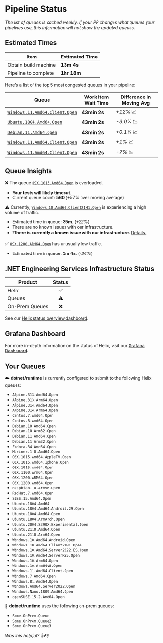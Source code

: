 # Pipeline Status

*The list of queues is cached weekly. If your PR changes what queues your pipelines use, this information will not show the updated queues.*

## Estimated Times

| Item                 | Estimated Time |
| -------------------- | -------------- |
| Obtain build machine | **13m 4s**     |
| Pipeline to complete | **1hr 18m**    |

Here's a list of the top 5 most congested queues in your pipeline:

| Queue                              | Work Item Wait Time | Difference in Moving Avg |
| ---------------------------------- | ------------------- | ------------------------ |
| [`Windows.11.Amd64.Client.Open`]() | **43min 2s**        | *+12%* 📈                 |
| [`Ubuntu.1804.Amd64.Open`]()       | **43min 2s**        | *-3.0%* 📉                |
| [`Debian.11.Amd64.Open`]()         | **43min 2s**        | *+0.1%* 📈                |
| [`Windows.11.Amd64.Client.Open`]() | **43min 2s**        | *+1%* 📈                  |
| [`Windows.11.Amd64.Client.Open`]() | **43min 2s**        | *-7%* 📉                  |


## Queue Insights

❌ The queue [`OSX.1015.Amd64.Open`]() is overloaded.
* **Your tests will likely timeout**.
* Current queue count: **560** (*+57%* over moving average)

⚠️ Currently, [`Windows.10.Amd64.Client21H1.Open`]() is experiencing a high volume of traffic.
* Estimated time in queue: **35m**. (*+22%*)
* There are no known issues with our infrastructure.
* ❗**There is currently a known issue with our infrastructure.** [Details.]()

✅ [`OSX.1200.ARM64.Open`]() has unusually low traffic.
* Estimated time in queue: **3m 4s**. (*-34%*)

## .NET Engineering Services Infrastructure Status

| Product        | Status |
| -------------- | :----: |
| Helix          |   ✅    |
| Queues         |   ⚠️    |
| On-Prem Queues |   ❌    |

See our [Helix status overview dashboard]().

## Grafana Dashboard

For more in-depth information on the status of Helix, visit our [Grafana Dashboard]().

## Your Queues

☁️ **dotnet/runtime** is currently configured to submit to the following Helix queues:

* `Alpine.313.Amd64.Open`               
* `Alpine.313.Arm64.Open`               
* `Alpine.314.Amd64.Open`            
* `Alpine.314.Arm64.Open`               
* `Centos.7.Amd64.Open`                 
* `Centos.8.Amd64.Open`              
* `Debian.10.Amd64.Open`                
* `Debian.10.Arm32.Open`                
* `Debian.11.Amd64.Open`             
* `Debian.11.Arm32.Open`                
* `Fedora.34.Amd64.Open`                
* `Mariner.1.0.Amd64.Open`           
* `OSX.1015.Amd64.AppleTV.Open`         
* `OSX.1015.Amd64.Iphone.Open`          
* `OSX.1015.Amd64.Open`              
* `OSX.1100.Arm64.Open`                 
* `OSX.1200.ARM64.Open`                 
* `OSX.1200.Amd64.Open`              
* `Raspbian.10.Armv6.Open`              
* `RedHat.7.Amd64.Open`                 
* `SLES.15.Amd64.Open`               
* `Ubuntu.1804.Amd64`                   
* `Ubuntu.1804.Amd64.Android.29.Open`   
* `Ubuntu.1804.Amd64.Open`           
* `Ubuntu.1804.ArmArch.Open`            
* `Ubuntu.2004.S390X.Experimental.Open` 
* `Ubuntu.2110.Amd64.Open`           
* `Ubuntu.2110.Arm64.Open`              
* `Windows.10.Amd64.Android.Open`       
* `Windows.10.Amd64.Client21H1.Open` 
* `Windows.10.Amd64.Server2022.ES.Open` 
* `Windows.10.Amd64.ServerRS5.Open`     
* `Windows.10.Arm64.Open`            
* `Windows.10.Arm64v8.Open`             
* `Windows.11.Amd64.Client.Open`        
* `Windows.7.Amd64.Open`             
* `Windows.81.Amd64.Open`               
* `Windows.Amd64.Server2022.Open`       
* `Windows.Nano.1809.Amd64.Open`     
* `openSUSE.15.2.Amd64.Open`           

🏢 **dotnet/runtime** uses the following on-prem queues:

* `Some.OnPrem.Queue`
* `Some.OnPrem.Queue2`
* `Some.OnPrem.Queue3`

*Was this helpful?* 👍👎